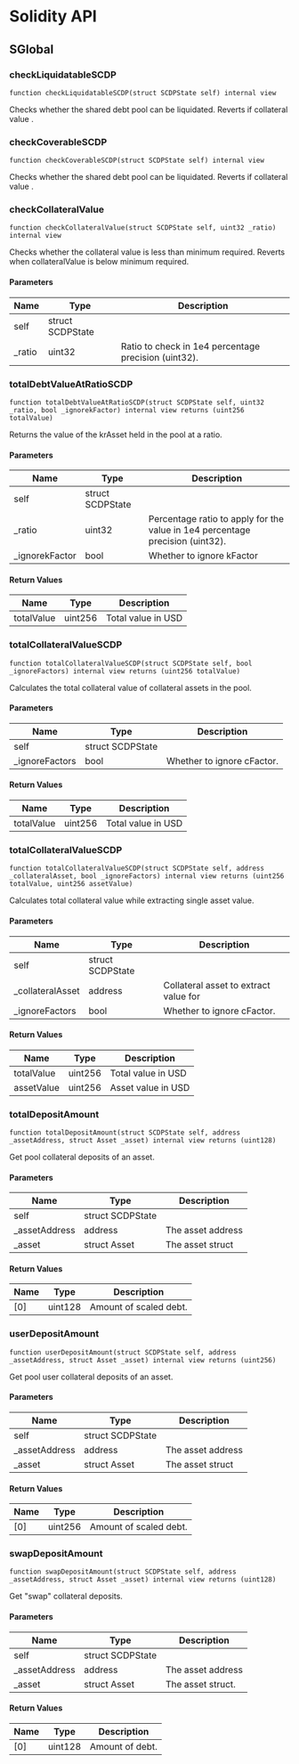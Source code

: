 # Solidity API

## SGlobal

### checkLiquidatableSCDP

```solidity
function checkLiquidatableSCDP(struct SCDPState self) internal view
```

Checks whether the shared debt pool can be liquidated.
Reverts if collateral value .

### checkCoverableSCDP

```solidity
function checkCoverableSCDP(struct SCDPState self) internal view
```

Checks whether the shared debt pool can be liquidated.
Reverts if collateral value .

### checkCollateralValue

```solidity
function checkCollateralValue(struct SCDPState self, uint32 _ratio) internal view
```

Checks whether the collateral value is less than minimum required.
Reverts when collateralValue is below minimum required.

#### Parameters

| Name | Type | Description |
| ---- | ---- | ----------- |
| self | struct SCDPState |  |
| _ratio | uint32 | Ratio to check in 1e4 percentage precision (uint32). |

### totalDebtValueAtRatioSCDP

```solidity
function totalDebtValueAtRatioSCDP(struct SCDPState self, uint32 _ratio, bool _ignorekFactor) internal view returns (uint256 totalValue)
```

Returns the value of the krAsset held in the pool at a ratio.

#### Parameters

| Name | Type | Description |
| ---- | ---- | ----------- |
| self | struct SCDPState |  |
| _ratio | uint32 | Percentage ratio to apply for the value in 1e4 percentage precision (uint32). |
| _ignorekFactor | bool | Whether to ignore kFactor |

#### Return Values

| Name | Type | Description |
| ---- | ---- | ----------- |
| totalValue | uint256 | Total value in USD |

### totalCollateralValueSCDP

```solidity
function totalCollateralValueSCDP(struct SCDPState self, bool _ignoreFactors) internal view returns (uint256 totalValue)
```

Calculates the total collateral value of collateral assets in the pool.

#### Parameters

| Name | Type | Description |
| ---- | ---- | ----------- |
| self | struct SCDPState |  |
| _ignoreFactors | bool | Whether to ignore cFactor. |

#### Return Values

| Name | Type | Description |
| ---- | ---- | ----------- |
| totalValue | uint256 | Total value in USD |

### totalCollateralValueSCDP

```solidity
function totalCollateralValueSCDP(struct SCDPState self, address _collateralAsset, bool _ignoreFactors) internal view returns (uint256 totalValue, uint256 assetValue)
```

Calculates total collateral value while extracting single asset value.

#### Parameters

| Name | Type | Description |
| ---- | ---- | ----------- |
| self | struct SCDPState |  |
| _collateralAsset | address | Collateral asset to extract value for |
| _ignoreFactors | bool | Whether to ignore cFactor. |

#### Return Values

| Name | Type | Description |
| ---- | ---- | ----------- |
| totalValue | uint256 | Total value in USD |
| assetValue | uint256 | Asset value in USD |

### totalDepositAmount

```solidity
function totalDepositAmount(struct SCDPState self, address _assetAddress, struct Asset _asset) internal view returns (uint128)
```

Get pool collateral deposits of an asset.

#### Parameters

| Name | Type | Description |
| ---- | ---- | ----------- |
| self | struct SCDPState |  |
| _assetAddress | address | The asset address |
| _asset | struct Asset | The asset struct |

#### Return Values

| Name | Type | Description |
| ---- | ---- | ----------- |
| [0] | uint128 | Amount of scaled debt. |

### userDepositAmount

```solidity
function userDepositAmount(struct SCDPState self, address _assetAddress, struct Asset _asset) internal view returns (uint256)
```

Get pool user collateral deposits of an asset.

#### Parameters

| Name | Type | Description |
| ---- | ---- | ----------- |
| self | struct SCDPState |  |
| _assetAddress | address | The asset address |
| _asset | struct Asset | The asset struct |

#### Return Values

| Name | Type | Description |
| ---- | ---- | ----------- |
| [0] | uint256 | Amount of scaled debt. |

### swapDepositAmount

```solidity
function swapDepositAmount(struct SCDPState self, address _assetAddress, struct Asset _asset) internal view returns (uint128)
```

Get "swap" collateral deposits.

#### Parameters

| Name | Type | Description |
| ---- | ---- | ----------- |
| self | struct SCDPState |  |
| _assetAddress | address | The asset address |
| _asset | struct Asset | The asset struct. |

#### Return Values

| Name | Type | Description |
| ---- | ---- | ----------- |
| [0] | uint128 | Amount of debt. |


